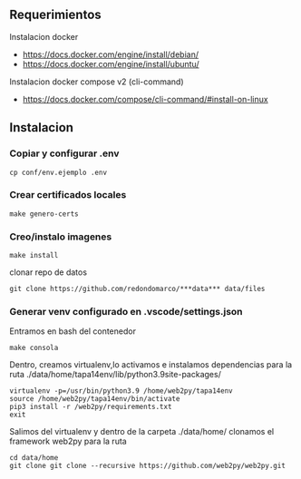 ## Requerimientos

Instalacion docker
* https://docs.docker.com/engine/install/debian/
* https://docs.docker.com/engine/install/ubuntu/

Instalacion docker compose v2 (cli-command)
* https://docs.docker.com/compose/cli-command/#install-on-linux

## Instalacion

### Copiar y configurar .env
```
cp conf/env.ejemplo .env
```
### Crear certificados locales
```
make genero-certs 
```
### Creo/instalo imagenes
```
make install
```

clonar repo de datos

```
git clone https://github.com/redondomarco/***data*** data/files
```

### Generar venv configurado en .vscode/settings.json
Entramos en bash del contenedor
```
make consola
```
Dentro, creamos virtualenv,lo activamos e instalamos dependencias para la ruta
./data/home/tapa14env/lib/python3.9site-packages/

```
virtualenv -p=/usr/bin/python3.9 /home/web2py/tapa14env
source /home/web2py/tapa14env/bin/activate
pip3 install -r /web2py/requirements.txt
exit
```
Salimos del virtualenv y dentro de la carpeta ./data/home/
clonamos el framework web2py para la ruta
```
cd data/home
git clone git clone --recursive https://github.com/web2py/web2py.git
```